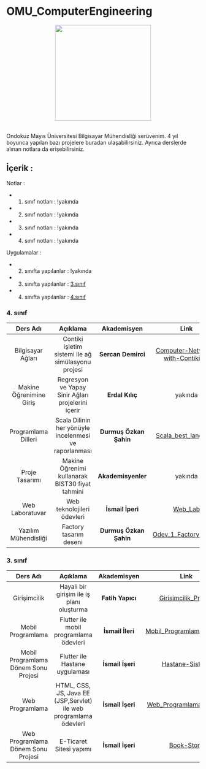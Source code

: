 # OMU_ComputerEngineering

<div align="center">
  <img src="https://user-images.githubusercontent.com/56133248/218163625-e9285cb5-5cca-49b5-aeab-70833d56e540.png" style="width:250px;height:250px">
</div>

<br>

Ondokuz Mayıs Üniversitesi Bilgisayar Mühendisliği serüvenim. 4 yıl boyunca yapılan bazı projelere buradan ulaşabilirsiniz.
Ayrıca derslerde alınan notlara da erişebilirsiniz.




## İçerik : 
Notlar : 
 - 1. sınıf notları : !yakında
 - 2. sınıf notları : !yakında
 - 3. sınıf notları : !yakında
 - 4. sınıf notları : !yakında



Uygulamalar : 
 - 2. sınıfta yapılanlar : !yakında
 - 3. sınıfta yapılanlar : [3.sınıf](https://github.com/Pilestin/OMU_ComputerEngineering#4-s%C4%B1n%C4%B1f)
 - 4. sınıfta yapılanlar : [4.sınıf](https://github.com/Pilestin/OMU_ComputerEngineering#3-s%C4%B1n%C4%B1f)



### 4. sınıf 

|         Ders Adı        |                        Açıklama                       |       Akademisyen       |                                Link                                |
|:-----------------------:|:-----------------------------------------------------:|:-----------------------:|:------------------------------------------------------------------:|
|    Bilgisayar Ağları    |   Contiki işletim sistemi ile ağ simülasyonu projesi  |    **Sercan Demirci**   | [Computer-Network-with-ContikiNG](https://github.com/Pilestin/Computer-Network-with-ContikiNG)        |
| Makine Öğrenimine Giriş |   Regresyon ve Yapay Sinir Ağları projelerini içerir  |     **Erdal Kılıç**     |                               yakında                              |
| Programlama Dilleri     | Scala Dilinin her yönüyle incelenmesi ve raporlanması |  **Durmuş Özkan Şahin** | [Scala_best_language](https://github.com/Pilestin/Scala_best_language)                     |
|     Proje Tasarımı      |    Makine Öğrenimi kullanarak BIST30 fiyat tahmini    |       **Akademisyenler**       |                               yakında                              |
|     Web Laboratuvar     |              Web teknolojileri ödevleri               |    **İsmail İperi**    | [Web_Lab](https://github.com/Pilestin/Web_Lab)                          |
|  Yazılım Mühendisliği   |                Factory tasarım deseni                 | **Durmuş Özkan Şahin** | [Odev_1_FactoryPattern](https://github.com/Pilestin/Rezerv/tree/main/Odev_1_FactoryPattern) |


### 3. sınıf 

|         Ders Adı        |                        Açıklama                       |       Akademisyen       |                                Link                                |
|:-----------------------:|:-----------------------------------------------------:|:-----------------------:|:------------------------------------------------------------------:|
|    Girişimcilik    |   Hayali bir girişim ile iş planı oluşturma  |    **Fatih Yapıcı**   | [Girisimcilik_Projesi](https://github.com/Pilestin/Girisimcilik_Projesi)  |
| Mobil Programlama |   Flutter ile mobil programlama ödevleri  |     **İsmail İleri**     | [Mobil_Programlama_BIL355](https://github.com/Pilestin/Mobil_Programlama_BIL355) |
| Mobil Programlama Dönem Sonu Projesi | Flutter ile Hastane uygulaması  | **İsmail İşeri**  | [Hastane-Sistemi](https://github.com/Pilestin/Hastane-Sistemi)  |  
| Web Programlama  | HTML, CSS, JS, Java EE (JSP,Servlet) ile web programlama ödevleri  |  **İsmail İşeri** | [Web_Programlama_BIL336](https://github.com/Pilestin/Web_Programlama_BIL336)  |
| Web Programlama Dönem Sonu Projesi  | E-Ticaret Sitesi yapımı |  **İsmail İşeri** | [Book-Store](https://github.com/Pilestin/Book-Store)  |

